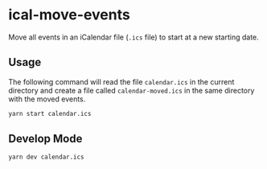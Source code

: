 # ical-move-events

Move all events in an iCalendar file (`.ics` file) to start at a new starting date.

## Usage

The following command will read the file `calendar.ics` in the current directory and create a file called `calendar-moved.ics` in the same directory with the moved events.

```sh
yarn start calendar.ics
```

## Develop Mode

```sh
yarn dev calendar.ics
```
